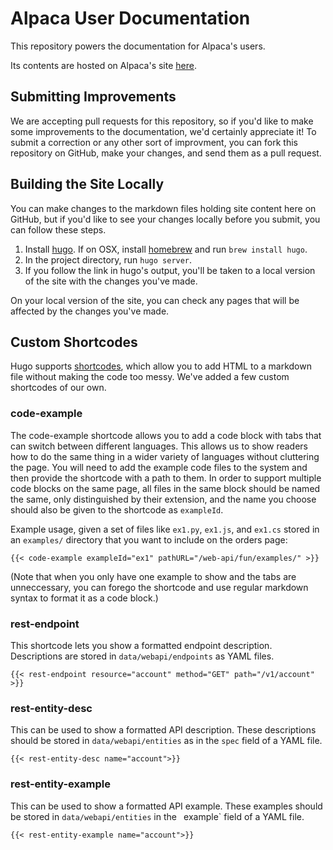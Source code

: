 # Alpaca User Documentation

This repository powers the documentation for Alpaca's users.

Its contents are hosted on Alpaca's site [here](https://docs.alpaca.markets).

## Submitting Improvements

We are accepting pull requests for this repository, so if you'd like to make some improvements to the documentation,
we'd certainly appreciate it! To submit a correction or any other sort of improvment, you can fork this repository
on GitHub, make your changes, and send them as a pull request.

## Building the Site Locally

You can make changes to the markdown files holding site content here on GitHub, but if you'd like to see your changes
locally before you submit, you can follow these steps.

1. Install [hugo](https://gohugo.io/). If on OSX, install [homebrew](https://brew.sh/) and run `brew install hugo`.
1. In the project directory, run `hugo server`.
1. If you follow the link in hugo's output, you'll be taken to a local version of the site with the changes you've made.

On your local version of the site, you can check any pages that will be affected by the changes you've made.

## Custom Shortcodes

Hugo supports [shortcodes](https://gohugo.io/content-management/shortcodes/), which allow you to add HTML to a markdown
file without making the code too messy. We've added a few custom shortcodes of our own.

### code-example
The code-example shortcode allows you to add a code block with tabs that can switch between different languages. This
allows us to show readers how to do the same thing in a wider variety of languages without cluttering the page. You will
need to add the example code files to the system and then provide the shortcode with a path to them. In order to support
multiple code blocks on the same page, all files in the same block should be named the same, only distinguished by their
extension, and the name you choose should also be given to the shortcode as `exampleId`.

Example usage, given a set of files like `ex1.py`, `ex1.js`, and `ex1.cs` stored in an `examples/` directory that you
want to include on the orders page:
```
{{< code-example exampleId="ex1" pathURL="/web-api/fun/examples/" >}}
```

(Note that when you only have one example to show and the tabs are unneccessary, you can forego the shortcode and use
regular markdown syntax to format it as a code block.)

### rest-endpoint
This shortcode lets you show a formatted endpoint description. Descriptions are stored in `data/webapi/endpoints` as
YAML files.

```
{{< rest-endpoint resource="account" method="GET" path="/v1/account" >}}
```

### rest-entity-desc
This can be used to show a formatted API description. These descriptions should be stored in `data/webapi/entities` as
in the `spec` field of a YAML file.

```
{{< rest-entity-desc name="account">}}
```

### rest-entity-example
This can be used to show a formatted API example. These examples should be stored in `data/webapi/entities` in the `
`example` field of a YAML file.

```
{{< rest-entity-example name="account">}}
```